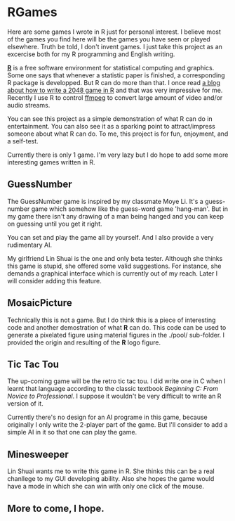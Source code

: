 # RGames
Here are some games I wrote in R just for personal interest. I believe most of the games you find here will be the games you have seen or played elsewhere. Truth be told, I don't invent games. I just take this project as an excercise both for my R programming and English writing.

[**R**](https://www.r-project.org/) is a free software environment for statistical computing and graphics. Some one says that whenever a statistic paper is finished, a corresponding R package is developped. But R can do more than that. I once read [a blog about how to write a 2048 game in R](http://blog.fens.me/r-game-2048/) and that was very impressive for me. Recently I use R to control [ffmpeg](https://ffmpeg.org/) to convert large amount of video and/or audio streams. 

You can see this project as a simple demonstration of what R can do in entertainment. You can also see it as a sparking point to attract/impress someone about what R can do. To me, this project is for fun, enjoyment, and a self-test.

Currently there is only 1 game. I'm very lazy but I do hope to add some more interesting games written in R.

## GuessNumber
The GuessNumber game is inspired by my classmate Moye Li. It's a guess-number game which somehow like the guess-word game 'hang-man'. But in my game there isn't any drawing of a man being hanged and you can keep on guessing until you get it right.

You can set and play the game all by yourself. And I also provide a very rudimentary AI.

My girlfriend Lin Shuai is the one and only beta tester. Although she thinks this game is stupid, she offered some valid suggestions. For instance, she demands a graphical interface which is currently out of my reach. Later I will consider adding this feature.

## MosaicPicture ##
Technically this is not a game. But I do think this is a piece of interesting code and another demostration of what **R** can do. This code can be used to generate a pixelated figure using material figures in the ./pool/ sub-folder. I provided the origin and resulting of the **R** logo figure.

## Tic Tac Tou
The up-coming game will be the retro tic tac tou. I did write one in C when I learnt that language according to the classic textbook *Beginning C: From Novice to Professional*. I suppose it wouldn't be very difficult to write an R version of it. 

Currently there's no design for an AI programe in this game, because originally I only write the 2-player part of the game. But I'll consider to add a simple AI in it so that one can play the game.

## Minesweeper
Lin Shuai wants me to write this game in R. She thinks this can be a real chanllege to my GUI developing ability. Also she hopes the game would have a mode in which she can win with only one click of the mouse.

## More to come, I hope.